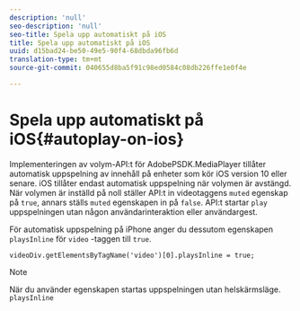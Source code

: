 ```yaml
---
description: 'null'
seo-description: 'null'
seo-title: Spela upp automatiskt på iOS
title: Spela upp automatiskt på iOS
uuid: d15bad24-be50-49e5-90f4-68dbda96fb6d
translation-type: tm+mt
source-git-commit: 040655d8ba5f91c98ed0584c08db226ffe1e0f4e

---
```



# Spela upp automatiskt på iOS{#autoplay-on-ios}

Implementeringen av volym-API:t för AdobePSDK.MediaPlayer tillåter automatisk uppspelning av innehåll på enheter som kör iOS version 10 eller senare. iOS tillåter endast automatisk uppspelning när volymen är avstängd. När volymen är inställd på noll ställer API:t in videotaggens `muted` egenskap på `true`, annars ställs `muted` egenskapen in på `false`. API:t startar `play` uppspelningen utan någon användarinteraktion eller användargest.

För automatisk uppspelning på iPhone anger du dessutom egenskapen `playsInline` för `video` -taggen till `true`.

```
videoDiv.getElementsByTagName('video')[0].playsInline = true;
```

>[!NOTE]
>
>När du använder egenskapen startas uppspelningen utan helskärmsläge. `playsInline`


